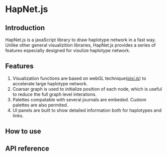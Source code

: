 # HapNet.js

## Introduction

HapNet.js is a javaScript library to draw haplotype network in a fast way. Unlike other general visualizition libraries, HapNet.js provides a series of features especially designed for visulize haplotype network.

## Features

1. Visualization functions are based on webGL technique([pixi.js](https://pixijs.com/)) to accelerate large haplotype network.
2. Coarsar graph is used to initialize position of each node, which is useful to reduce the full graph level interations.
3. Palettes compatable with several journals are embeded. Custom palettes are also permited.
4. UI panels are built to show detailed information both for haplotypes and links.


## How to use



## API reference
